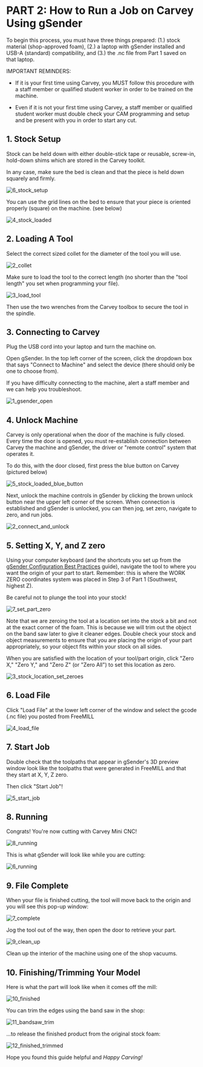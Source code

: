 # PART 2: How to Run a Job on Carvey Using gSender  

To begin this process, you must have three things prepared: (1.) stock material (shop-approved foam), (2.) a laptop with gSender installed and USB-A (standard) compatibility, and (3.) the .nc file from Part 1 saved on that laptop.  

IMPORTANT REMINDERS:  

* If it is your first time using Carvey, you MUST follow this procedure with a staff member or qualified student worker in order to be trained on the machine. 

* Even if it is not your first time using Carvey, a staff member or qualified student worker must double check your CAM programming and setup and be present with you in order to start any cut. 

## 1. Stock Setup 

Stock can be held down with either double-stick tape or reusable, screw-in, hold-down shims which are stored in the Carvey toolkit.  

In any case, make sure the bed is clean and that the piece is held down squarely and firmly. 

![6_stock_setup](https://github.com/user-attachments/assets/d0d6fd4b-844d-4120-94c5-bd5591019ffd)

You can use the grid lines on the bed to ensure that your piece is oriented properly (square) on the machine. (see below) 
 
![4_stock_loaded](https://github.com/user-attachments/assets/7f54b4fe-9367-44c6-858b-407671da50f5)

## 2. Loading A Tool 

Select the correct sized collet for the diameter of the tool you will use. 

![2_collet](https://github.com/user-attachments/assets/5bfee1a8-8b22-4ddc-a0ea-44e5fec2f89c)

Make sure to load the tool to the correct length (no shorter than the "tool length" you set when programming your file). 

![3_load_tool](https://github.com/user-attachments/assets/0bd47c69-29b5-4812-906f-932d2817a253)

Then use the two wrenches from the Carvey toolbox to secure the tool in the spindle. 

## 3. Connecting to Carvey 

Plug the USB cord into your laptop and turn the machine on. 

Open gSender. In the top left corner of the screen, click the dropdown box that says "Connect to Machine" and select the device (there should only be one to choose from). 

If you have difficulty connecting to the machine, alert a staff member and we can help you troubleshoot. 

![1_gsender_open](https://github.com/user-attachments/assets/78988531-0897-497e-9405-56887921f450)

## 4. Unlock Machine 

Carvey is only operational when the door of the machine is fully closed. Every time the door is opened, you must re-establish connection between Carvey the machine and gSender, the driver or "remote control" system that operates it.  

To do this, with the door closed, first press the blue button on Carvey (pictured below) 

![5_stock_loaded_blue_button](https://github.com/user-attachments/assets/0387fd4c-6126-48f3-89d1-51db1d18750a)

Next, unlock the machine controls in gSender by clicking the brown unlock button near the upper left corner of the screen. When connection is established and gSender is unlocked, you can then jog, set zero, navigate to zero, and run jobs. 

![2_connect_and_unlock](https://github.com/user-attachments/assets/247372f4-0bf3-48ec-b66e-dcca4e57f7e6)

## 5. Setting X, Y, and Z zero 

Using your computer keyboard (and the shortcuts you set up from the [gSender Configuration Best Practices](https://digitalfabricationlab-nyit-soad.github.io/resources/Tutorials&Templates/Carvey/gSenderConfig/) guide), navigate the tool to where you want the origin of your part to start. Remember: this is where the WORK ZERO coordinates system was placed in Step 3 of Part 1 (Southwest, highest Z).  

Be careful not to plunge the tool into your stock! 

![7_set_part_zero](https://github.com/user-attachments/assets/46b1a184-c8f3-453d-b8b3-957b3666ef67)

Note that we are zeroing the tool at a location set into the stock a bit and not at the exact corner of the foam. This is because we will trim out the object on the band saw later to give it cleaner edges. Double check your stock and object measurements to ensure that you are placing the origin of your part appropriately, so your object fits within your stock on all sides. 

 

When you are satisfied with the location of your tool/part origin, click "Zero X," "Zero Y," and "Zero Z" (or "Zero All") to set this location as zero. 

![3_stock_location_set_zeroes](https://github.com/user-attachments/assets/7d46f2a8-97f7-4cb4-9e87-982cd1f0d2bb)

## 6. Load File 

Click "Load File" at the lower left corner of the window and select the gcode (.nc file) you posted from FreeMILL 

![4_load_file](https://github.com/user-attachments/assets/a0f2a2cc-167d-44af-bc79-ed071fda8c38)

## 7. Start Job 

Double check that the toolpaths that appear in gSender's 3D preview window look like the toolpaths that were generated in FreeMILL and that they start at X, Y, Z zero. 

Then click "Start Job"! 

![5_start_job](https://github.com/user-attachments/assets/5a1fe898-7c6b-4148-8c99-45ec21f4889a)

## 8. Running 

Congrats! You're now cutting with Carvey Mini CNC! 

![8_running](https://github.com/user-attachments/assets/873a45fb-644e-4393-853f-a17f40ae1e9f)

This is what gSender will look like while you are cutting:  

![6_running](https://github.com/user-attachments/assets/4003fa1d-2a76-4576-8346-59587f0ea0d7)

## 9. File Complete 

When your file is finished cutting, the tool will move back to the origin and you will see this pop-up window: 

![7_complete](https://github.com/user-attachments/assets/51387284-2a4b-4a13-8785-3b32fdab931b)

Jog the tool out of the way, then open the door to retrieve your part. 

![9_clean_up](https://github.com/user-attachments/assets/7ab02113-e6a0-4014-a0bd-a33a6c3c53af)

Clean up the interior of the machine using one of the shop vacuums. 

## 10. Finishing/Trimming Your Model 

Here is what the part will look like when it comes off the mill: 

![10_finished](https://github.com/user-attachments/assets/545fdbe2-6bed-4197-9827-69007e5e4e1f)

You can trim the edges using the band saw in the shop: 

![11_bandsaw_trim](https://github.com/user-attachments/assets/cd5897cc-dd0b-4bf2-8dbf-0cee30cb74c1)

...to release the finished product from the original stock foam: 

![12_finished_trimmed](https://github.com/user-attachments/assets/24180e64-8b75-40b7-8a70-d89863115b3e)

Hope you found this guide helpful and *Happy Carving!*  
